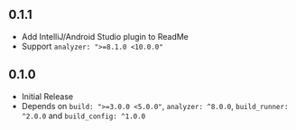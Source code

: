 ## 0.1.1

* Add IntelliJ/Android Studio plugin to ReadMe
* Support `analyzer: ">=8.1.0 <10.0.0"`

## 0.1.0

* Initial Release
* Depends on `build: ">=3.0.0 <5.0.0"`, `analyzer: ^8.0.0`, `build_runner: ^2.0.0` and `build_config: ^1.0.0`

